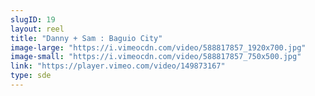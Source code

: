 ```yaml
---
slugID: 19 
layout: reel
title: "Danny + Sam : Baguio City"
image-large: "https://i.vimeocdn.com/video/588817857_1920x700.jpg"
image-small: "https://i.vimeocdn.com/video/588817857_750x500.jpg"
link: "https://player.vimeo.com/video/149873167"
type: sde
---
```

